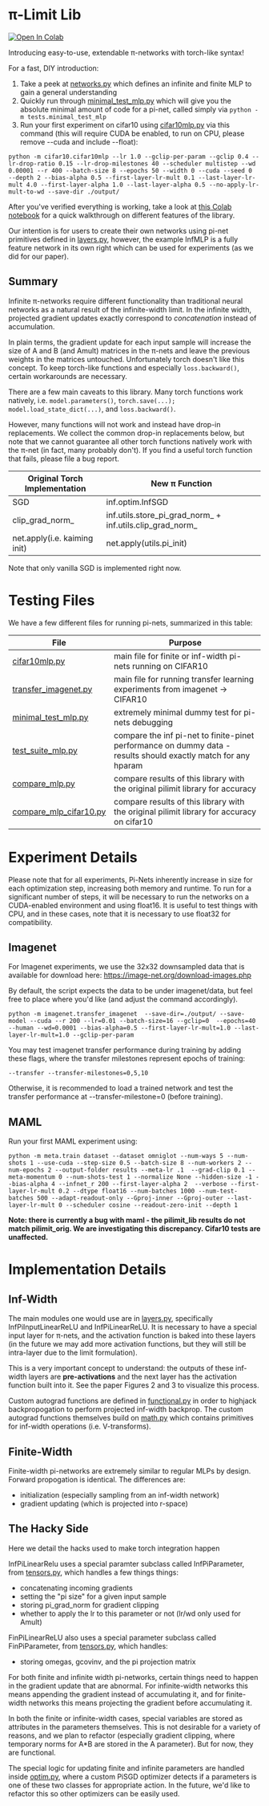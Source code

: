 # π-Limit Lib

[![Open In Colab](https://colab.research.google.com/assets/colab-badge.svg)](https://colab.research.google.com/drive/1dS3raZBv87yB2MNXyyAvvvcEP9s2KsRt?usp=sharing)

Introducing easy-to-use, extendable π-networks with torch-like syntax!

For a fast, DIY introduction:

1. Take a peek at [networks.py](examples/networks.py) which defines an infinite and finite MLP to gain a general understanding
2. Quickly run through [minimal_test_mlp.py](tests/minimal_test_mlp.py) which will give you the absolute minimal amount of code for a pi-net, called simply via ```python -m tests.minimal_test_mlp```
3. Run your first experiment on cifar10 using [cifar10mlp.py](cifar10mlp.py) via this command (this will require CUDA be enabled, to run on CPU, please remove --cuda and include --float):
```
python -m cifar10.cifar10mlp --lr 1.0 --gclip-per-param --gclip 0.4 --lr-drop-ratio 0.15 --lr-drop-milestones 40 --scheduler multistep --wd 0.00001 --r 400 --batch-size 8 --epochs 50 --width 0 --cuda --seed 0  --depth 2 --bias-alpha 0.5 --first-layer-lr-mult 0.1 --last-layer-lr-mult 4.0 --first-layer-alpha 1.0 --last-layer-alpha 0.5 --no-apply-lr-mult-to-wd --save-dir ./output/
```

After you've verified everything is working, take a look at [this Colab notebook](https://colab.research.google.com/drive/1dS3raZBv87yB2MNXyyAvvvcEP9s2KsRt?usp=sharing) for a quick walkthrough on different features of the library.

Our intention is for users to create their own networks using pi-net primitives defined in [layers.py](inf/layers.py), however, the example InfMLP is a fully feature network in its own right which can be used for experiments (as we did for our paper).

## Summary

Infinite π-networks require different functionality than traditional neural networks as a natural result of the infinite-width limit. In the infinite width, projected gradient updates exactly correspond to *concatenation* instead of accumulation.

In plain terms, the gradient update for each input sample will increase the size of A and B (and Amult) matrices in the π-nets and leave the previous weights in the matrices untouched. Unfortunately torch doesn't like this concept. To keep torch-like functions and especially ```loss.backward()```, certain workarounds are necessary.

There are a few main caveats to this library. Many torch functions work natively, i.e. ```model.parameters()```, ```torch.save(...); model.load_state_dict(...)```, and ```loss.backward()```.

However, many functions will not work and instead have drop-in replacements. We collect the common drop-in replacements below, but note that we cannot guarantee all other torch functions natively work with the π-net (in fact, many probably don't). If you find a useful torch function that fails, please file a bug report.


| Original Torch Implementation |   New π Function |
| ------------- |---------  |
| SGD |  inf.optim.InfSGD | 
| clip_grad_norm_ |  inf.utils.store_pi_grad_norm_ + inf.utils.clip_grad_norm_|
| net.apply(i.e. kaiming init) |  net.apply(utils.pi_init)|


Note that only vanilla SGD is implemented right now.

# Testing Files

We have a few different files for running pi-nets, summarized in this table:



| File | Purpose |
| ------------- |---------  |
| [cifar10mlp.py](cifar10/cifar10mlp.py) | main file for finite or inf-width pi-nets running on CIFAR10 | 
| [transfer_imagenet.py](imagenet/transfer_imagenet.py) | main file for running transfer learning experiments from imagenet -> CIFAR10 | 
| [minimal_test_mlp.py](tests/minimal_test_mlp.py)|  extremely minimal dummy test for pi-nets debugging|
| [test_suite_mlp.py](tests/test_suite_mlp.py) |  compare the inf pi-net to finite-pinet performance on dummy data - results should exactly match for any hparam|
| [compare_mlp.py](compare_mlp.py) |  compare results of this library with the original pilimit library for accuracy |
| [compare_mlp_cifar10.py](compare_mlp_cifar10.py) | compare results of this library with the original pilimit library for accuracy on cifar10|


# Experiment Details

Please note that for all experiments, Pi-Nets inherently increase in size for each optimization step, increasing both memory and runtime. To run for a significant number of steps, it will be necessary to run the networks on a CUDA-enabled environment and using float16. It is useful to test things with CPU, and in these cases, note that it is necessary to use float32 for compatibility.


## Imagenet

For Imagenet experiments, we use the 32x32 downsampled data that is available for download here: https://image-net.org/download-images.php

By default, the script expects the data to be under imagenet/data, but feel free to place where you'd like (and adjust the command accordingly).

```
python -m imagenet.transfer_imagenet  --save-dir=./output/ --save-model --cuda --r 200 --lr=0.01 --batch-size=16 --gclip=0  --epochs=40 --human --wd=0.0001 --bias-alpha=0.5 --first-layer-lr-mult=1.0 --last-layer-lr-mult=1.0 --gclip-per-param 
```

You may test imagenet transfer performance during training by adding these flags, where the transfer milestones represent epochs of training:

```
--transfer --transfer-milestones=0,5,10
```

Otherwise, it is recommended to load a trained network and test the transfer performance at --transfer-milestone=0 (before training).

## MAML
Run your first MAML experiment using:

```
python -m meta.train dataset --dataset omniglot --num-ways 5 --num-shots 1 --use-cuda --step-size 0.5 --batch-size 8 --num-workers 2 --num-epochs 2 --output-folder results --meta-lr .1  --grad-clip 0.1 --meta-momentum 0 --num-shots-test 1 --normalize None --hidden-size -1 --bias-alpha 4 --infnet_r 200 --first-layer-alpha 2  --verbose --first-layer-lr-mult 0.2 --dtype float16 --num-batches 1000 --num-test-batches 500 --adapt-readout-only --Gproj-inner --Gproj-outer --last-layer-lr-mult 0 --scheduler cosine --readout-zero-init --depth 1
```

**Note: there is currently a bug with maml - the pilimit_lib results do not match pilimit_orig. We are investigating this discrepancy. Cifar10 tests are unaffected.**


# Implementation Details

## Inf-Width
The main modules one would use are in [layers.py](inf/layers.py), specifically InfPiInputLinearReLU and InfPiLinearReLU. It is necessary to have a special input layer for π-nets, and the activation function is baked into these layers (in the future we may add more activation functions, but they will still be intra-layer due to the limit formulation).

This is a very important concept to understand: the outputs of these inf-width layers are **pre-activations** and the next layer has the activation function built into it. See the paper Figures 2 and 3 to visualize this process.

Custom autograd functions are defined in [functional.py](inf/functional.py) in order to highjack backpropogation to perform projected inf-width backprop. The custom autograd functions themselves build on [math.py](inf/math.py) which contains primitives for inf-width operations (i.e. V-transforms).


## Finite-Width

Finite-width pi-networks are extremely similar to regular MLPs by design. Forward propogation is identical. The differences are:

- initialization (especially sampling from an inf-width network)
- gradient updating (which is projected into r-space)

## The Hacky Side

Here we detail the hacks used to make torch integration happen


InfPiLinearRelu uses a special paramter subclass called InfPiParameter, from [tensors.py](inf/tensors.py), which handles a few things things:
- concatenating incoming gradients
- setting the "pi size" for a given input sample
- storing pi_grad_norm for gradient clipping
- whether to apply the lr to this parameter or not (lr/wd only used for Amult)

FinPiLinearReLU also uses a special parameter subclass called FinPiParameter, from [tensors.py](inf/tensors.py), which handles:
- storing omegas, gcovinv, and the pi projection matrix


For both finite and infinite width pi-networks, certain things need to happen in the gradient update that are abnormal. For infinite-width networks this means appending the gradient instead of accumulating it, and for finite-width networks this means projecting the gradient before accumulating it.

In both the finite or infinite-width cases, special variables are stored as attributes in the parameters themselves. This is not desirable for a variety of reasons, and we plan to refactor (especially gradient clipping, where temporary norms for A*B are stored in the A parameter). But for now, they are functional.

The special logic for updating finite and infinite parameters are handled inside [optim.py](inf/optim.py), where a custom PiSGD optimizer detects if a parameters is one of these two classes for appropriate action. In the future, we'd like to refactor this so other optimizers can be easily used.